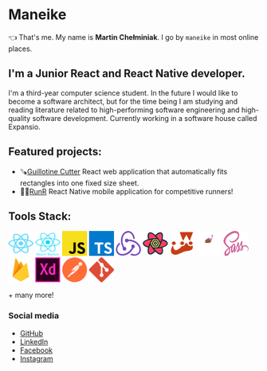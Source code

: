 #  **Maneike**
👈 That's me. My name is **Martin Chełminiak**. I go by `maneike` in most online places.

## I'm a Junior React and React Native developer.
I'm a third-year computer science student. In the future I would like to become a software architect, but for the time being I am studying and reading literature related to high-performing software engineering and high-quality software development. Currently working in a software house called Expansio.

## Featured projects:
 - 🪚[Guillotine Cutter](https://github.com/maneike/guillotine-cutter) React web application that automatically fits rectangles into one fixed size sheet.
 - 🏃‍♂️[RunR](https://github.com/maneike/RunR) React Native mobile application for competitive runners!
 
## Tools Stack:

<a href="https://reactjs.org/" title="React"><img src="icons/svgs/react-2.svg" width="50" height="50" /></a>
<a href="https://reactnative.dev/" title="React Native"><img src="icons/reactnative.png" width="50" height="50" /></a>
<a href="https://en.wikipedia.org/wiki/JavaScript" title="JavaScript"><img src="icons/svgs/javascript.svg" width="50" height="50"/></a>
<a href="https://www.typescriptlang.org/" title="TypeScript"><img src="icons/svgs/typescript.svg" width="50" height="50" /></a>
<a href="https://redux.js.org/" title="Redux"><img src="icons/redux.png" width="50" height="50" /></a>
<a href="https://react-query.tanstack.com/" title="React Query"><img src="icons/react-query.png" width="50" height="50" /></a>
<a href="https://jestjs.io/" title="Jest"><img src="icons/jest.png" width="50" height="50" /></a>
<a href="https://styled-components.com/" title="Styled Components"><img src="icons/styled.png" width="50" height="50" /></a>
<a href="https://sass-lang.com/" title="Sass"><img src="icons/svgs/sass-1.svg" width="50" height="50" /></a>
<a href="https://firebase.google.com/" title="Firebase"><img src="icons/firebase.png" width="50" height="50" /></a>
<a href="https://www.adobe.com/products/xd.html" title="Adobe XD"><img src="icons/svgs/adobe-xd.svg" width="50" height="50"/></a>
<a href="https://www.postman.com/" title="Postman"><img src="icons/postman.png" width="50" height="50" /></a>
<a href="https://git-scm.com/" title="Git"><img src="icons/git.png" width="50" height="50" /></a>

\+ many more!

### Social media
 - [GitHub](https://github.com/maneike)
 - [LinkedIn](https://www.linkedin.com/in/martin-che%C5%82miniak-357985176/)
 - [Facebook](https://www.facebook.com/maneike/) 
 - [Instagram](https://www.instagram.com/maneike/)
